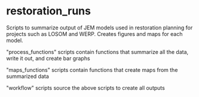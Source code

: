 # restoration_runs

Scripts to summarize output of JEM models used in restoration planning for projects such as LOSOM and WERP. Creates figures and maps for each model.

"process_functions" scripts contain functions that summarize all the data, write it out, and create bar graphs

"maps_functions" scripts contain functions that create maps from the summarized data

"workflow" scripts source the above scripts to create all outputs